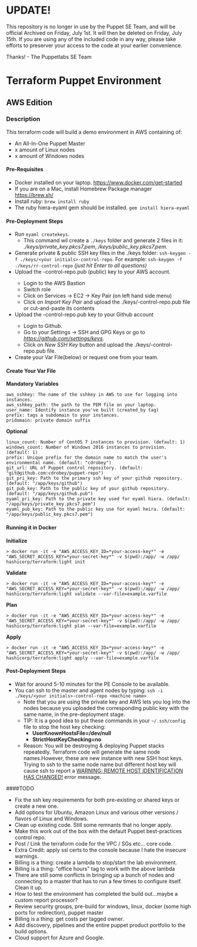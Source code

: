 # UPDATE!

This repository is no longer in use by the Puppet SE Team, and will be official Archived on Friday, July 1st. It will then be deleted on Friday, July 15th. If you are using any of the included code in any way, please take efforts to preserver your access to the code at your earlier convenience.

Thanks!  - The Puppetlabs SE Team

# Terraform Puppet Environment
## AWS Edition

### Description

This terraform code will build a demo environment in AWS containing of:

  - An All-In-One Puppet Master
  - x amount of Linux nodes
  - x amount of Windows nodes

#### Pre-Requisites

* Docker installed on your laptop. https://www.docker.com/get-started
* If you are on a Mac, install Homebrew Package manager https://brew.sh/
* Install ruby: `brew install ruby`
* The ruby hiera-eyaml gem should be installed. `gem install hiera-eyaml`

#### Pre-Deployment Steps

* Run `eyaml createkeys`. 
   * This command wil create a `./keys` folder and generate 2 files in it: *./keys/private_key.pkcs7.pem*, */keys/public_key.pkcs7.pem*.
* Generate private & public SSH key files in the ./keys folder: `ssh-keygen -f ./keys/<your initials>-control-repo`. For example: `ssh-keygen -f ./keys/rr-control-repo` *(just hit Enter to all questions)*
* Upload the <your initials>-control-repo.pub (public) key to your AWS account.
   * Login to the AWS Bastion 
   * Switch role
   * Click on Services -> EC2 -> Key Pair (on left hand side menu)
   * Click on *Import Key Pair* and upload the ./keys/<your initials>-control-repo.pub file or cut-and-paste its contents
* Upload the <your initials>-control-repo.pub key to your Github account
   * Login to Github.
   * Go to your Settings -> SSH and GPG Keys or go to *https://github.com/settings/keys*. 
   * Click on *New SSH Key* button and upload the ./keys/<your initials>-control-repo.pub file.
* Create your Var File(below) or request one from your team. 
  
#### Create Your Var File

**Mandatory Variables**

    aws_sshkey: The name of the sshkey in AWS to use for logging into instances.
    aws_sshkey_path: the path to the PEM file on your laptop.
    user_name: Identify instance you've built (created_by tag)
    prefix: tags a subdomain to your instances.
    pridomain: private domain suffix

**Optional**

    linux_count: Number of CentOS 7 instances to provision. (default: 1)
    windows_count: Number of Windows 2016 instances to provision. (default: 1)
    prefix: Unique prefix for the domain name to match the user's environmental name. (default: "cdrobey")
    git_url: URL of Puppet control repository. (default: "git@github.com:cdrobey/puppet-repo")
    git_pri_key: Path to the primary ssh key of your github repository. (default: "/app/keys/github")
    git_pub_key: Path to the public key of your github repository. (default: "/app/keys/github.pub")
    eyaml_pri_key: Path to the private key used for eyaml hiera. (default: "/app/keys/private_key.pkcs7.pem")
    eyaml_pub_key: Path to the public key use for eyaml heira. (default:  "/app/keys/public_key.pkcs7.pem")


#### Running it in Docker

**Initialize**

    > docker run -it -e "AWS_ACCESS_KEY_ID=*your-access-key*" -e "AWS_SECRET_ACCESS_KEY=*your-secret-key*" -v $(pwd):/app/ -w /app/ hashicorp/terraform:light init

**Validate**

    > docker run -it -e "AWS_ACCESS_KEY_ID=*your-access-key*" -e "AWS_SECRET_ACCESS_KEY=*your-secret-key*" -v $(pwd):/app/ -w /app/ hashicorp/terraform:light validate --var-file=example.varfile

**Plan**

    > docker run -it -e "AWS_ACCESS_KEY_ID=*your-access-key*" -e "AWS_SECRET_ACCESS_KEY=*your-secret-key*" -v $(pwd):/app/ -w /app/ hashicorp/terraform:light plan --var-file=example.varfile

**Apply**

    > docker run -it -e "AWS_ACCESS_KEY_ID=*your-access-key*" -e "AWS_SECRET_ACCESS_KEY=*your-secret-key*" -v $(pwd):/app/ -w /app/ hashicorp/terraform:light apply --var-file=example.varfile



#### Post-Deployment Steps
* Wait for around 5-10 minutes for the PE Console to be available.
* You can ssh to the master and agent nodes by typing: `ssh -i ./keys/<your initials>-control-repo <machine name>`
   * Note that you are using the private key and AWS lets you log into the nodes because you uploaded the corresponding public key with the same name, in the pre-deployment stage.
   * TIP: It is a good idea to put these commands in your `~/.ssh/config` file to stop the host key checking:
      * __UserKnownHostsFile=/dev/null__
      * __StrictHostKeyChecking=no__
   * Reason: You will be destroying & deploying Puppet stacks repeatedly. Terraform code will generate the same node names.However, these are new instance with new SSH host keys. Trying to ssh to the same node name but different host key will cause ssh to report a [WARNING: REMOTE HOST IDENTIFICATION HAS CHANGED!](https://linuxcommando.blogspot.com/2008/10/how-to-disable-ssh-host-key-checking.html) error message. 

####TODO

* Fix the ssh key requirements for both pre-existing or shared keys or create a new one.
* Add options for Ubuntu, Amazon Linux and various other versions / flavors of Linux and Windows.
* Clean up existing code. Still some remnants that no longer apply.
* Make this work out of the box with the default Puppet best-practices control repo.
* Post / Link the terraform code for the VPC / SGs etc... core code.
* Extra Credit: apply ssl certs to the console because I hate the insecure warnings.
* Billing is a thing: create a lambda to stop/start the lab environment.
* Billing is a thing: "office hours" tag to work with the above lambda
* There are still some conflicts in bringing up a bunch of nodes and connecting to a master that has to run a few times to configure itself. Clean it up.
* How to test the environment has completed the build out...maybe a custom report processor?
* Review security groups, pre-build for windows, linux, docker (some high ports for redirection), puppet master
* Billing is a thing: get costs per tagged owner.
* Add discovery, pipelines and the entire puppet product portfolio to the build options.
* Cloud support for Azure and Google.
